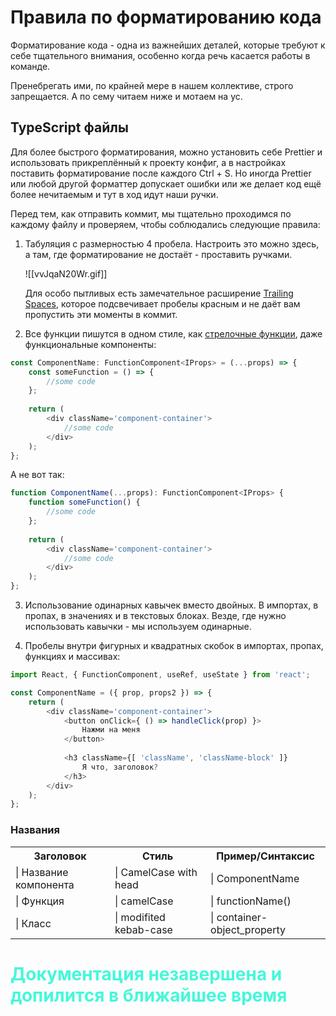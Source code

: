 <h1>Правила по форматированию кода</h1>
Форматирование кода - одна из важнейших деталей, которые требуют к себе тщательного внимания, особенно когда речь касается работы в команде.

Пренебрегать ими, по крайней мере в нашем коллективе, строго запрещается. А по сему читаем ниже и мотаем на ус.

<h2>TypeScript файлы</h2>
Для более быстрого форматирования, можно установить себе Prettier и использовать прикреплённый к проекту конфиг, а в настройках поставить форматирование после каждого Ctrl + S. Но иногда Prettier или любой другой форматтер допускает ошибки или же делает код ещё более нечитаемым и тут в ход идут наши ручки. 

Перед тем, как отправить коммит, мы тщательно проходимся по каждому файлу и проверяем, чтобы соблюдались следующие правила:

1. Табуляция с размерностью 4 пробела. Настроить это можно здесь, а там, где форматирование не достаёт - проставить ручками.
   
   ![[vvJqaN20Wr.gif]]
   
   Для особо пытливых есть замечательное расширение <a href="https://marketplace.visualstudio.com/items?itemName=shardulm94.trailing-spaces">Trailing Spaces</a>, которое подсвечивает пробелы красным и не даёт вам пропустить эти моменты в коммит.


2. Все функции пишутся в одном стиле, как <a href="https://learn.javascript.ru/arrow-functions-basics">стрелочные функции</a>, даже функциональные компоненты:
   
```ts
const ComponentName: FunctionComponent<IProps> = (...props) => {
	const someFunction = () => {
		//some code
	};
	
	return (
		<div className='component-container'>
			//some code
		</div>
	);
};
```
   
   А не вот так:
   
```ts
function ComponentName(...props): FunctionComponent<IProps> {
	function someFunction() {
		//some code
	};
	
	return (
		<div className='component-container'>
			//some code
		</div>
	);
};
```


3. Использование одинарных кавычек вместо двойных. В импортах, в пропах, в значениях и в текстовых блоках. Везде, где нужно использовать кавычки - мы используем одинарные.


4. Пробелы внутри фигурных и квадратных скобок в импортах, пропах, функциях и массивах:
   
```ts
import React, { FunctionComponent, useRef, useState } from 'react';  

const ComponentName = ({ prop, props2 }) => {
	return (
		<div className='component-container'>
			<button onClick={ () => handleClick(prop) }>
				Нажми на меня
			</button>
			
			<h3 className={[ 'className', 'className-block' ]}
				Я что, заголовок?
			</h3>
		</div>
	);
};
```


<h3>Названия</h3>
<table>
<tr><th>Заголовок</th> <th>Стиль</th> <th>Пример/Синтаксис</th></tr>
<tr><td>| Название компонента</td> <td>| CamelCase with head</td> <td>| ComponentName</td></tr>
<tr><td>| Функция</td> <td>| camelCase</td> <td>| functionName()</td></tr>
<tr><td>| Класс</td> <td>| modifited kebab-case</td> <td>| container-object_property</td></tr>
</table>

<h1 style="color: #44f8da">Документация незавершена и допилится в ближайшее время</h1>
